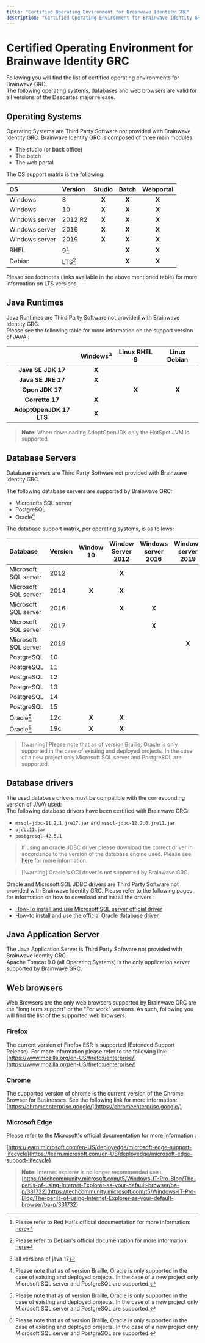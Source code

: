 ```yaml
---
title: "Certified Operating Environment for Brainwave Identity GRC"
description: "Certified Operating Environment for Brainwave Identity GRC"
---
```


# Certified Operating Environment for Brainwave Identity GRC

Following you will find the list of certified operating environments for Brainwave GRC.  
The following operating systems, databases and web browsers are valid for all versions of the Descartes major release.  

## Operating Systems  

Operating Systems are Third Party Software not provided with Brainwave Identity GRC.
Brainwave Identity GRC is composed of three main modules:

- The studio (or back office)
- The batch  
- The web portal  

The OS support matrix is the following:

| **OS**         | **Version**     | **Studio** | **Batch** | **Webportal** |
| :------------- | :-------------- | :--------: | :-------: | :-----------: |
| Windows        | 8               |   **X**    |   **X**   |     **X**     |
| Windows        | 10              |   **X**    |   **X**   |     **X**     |
| Windows server | 2012 R2         |   **X**    |   **X**   |     **X**     |
| Windows server | 2016            |   **X**    |   **X**   |     **X**     |
| Windows server | 2019            |   **X**    |   **X**   |     **X**     |
| RHEL           | 9[^rhel9]       |            |   **X**   |     **X**     |
| Debian         | LTS[^debianLTS] |            |   **X**   |     **X**     |

Please see footnotes (links available in the above mentioned table) for more information on LTS versions.  

## Java Runtimes  

Java Runtimes are Third Party Software not provided with Brainwave Identity GRC.  
Please see the following table for more information on the support version of JAVA :  

|                         | **Windows[^2]** |  **Linux  RHEL 9**  |  **Linux  Debian**  |
| :---------------------: | :-------------: | :-----------------: | :-----------------: |
|   **Java SE JDK 17**    |      **X**      |                     |                     |
|   **Java SE JRE 17**    |      **X**      |                     |                     |
|     **Open JDK 17**     |                 |        **X**        |        **X**        |
|     **Corretto 17**     |      **X**      |                     |                     |
| **AdoptOpenJDK 17 LTS** |      **X**      |                     |                     |

> **Note:** When downloading AdoptOpenJDK only the HotSpot JVM is supported  

## Database Servers

Database servers are Third Party Software not provided with Brainwave Identity GRC.  

The following database servers are supported by Brainwave GRC:  

- Microsofts SQL server
- PostgreSQL
- Oracle[^1]

The database support matrix, per operating systems, is as follows:  

| **Database**         | **Version** | **Window 10** | **Window Server 2012** | **Windows server 2016** | **Windows server 2019** |  **RHEL 9**  |  **Debian**  |
| :------------------- | :---------- | :-----------: | :--------------------: | :---------------------: | :---------------------: | :----------: | :----------: |
| Microsoft SQL server | 2012        |               |         **X**          |                         |                         |              |              |
| Microsoft SQL server | 2014        |     **X**     |         **X**          |                         |                         |              |              |
| Microsoft SQL server | 2016        |               |         **X**          |          **X**          |                         |              |              |
| Microsoft SQL server | 2017        |               |                        |          **X**          |                         |              |              |
| Microsoft SQL server | 2019        |               |                        |                         |          **X**          |              |              |
| PostgreSQL           | 10          |               |                        |                         |                         |    **X**     |    **X**     |
| PostgreSQL           | 11          |               |                        |                         |                         |    **X**     |    **X**     |
| PostgreSQL           | 12          |               |                        |                         |                         |    **X**     |    **X**     |
| PostgreSQL           | 13          |               |                        |                         |                         |    **X**     |    **X**     |
| PostgreSQL           | 14          |               |                        |                         |                         |    **X**     |    **X**     |
| PostgreSQL           | 15          |               |                        |                         |                         |    **X**     |    **X**     |
| Oracle[^1]           | 12c         |     **X**     |         **X**          |                         |                         |    **X**     |              |
| Oracle[^1]           | 19c         |     **X**     |         **X**          |                         |                         |    **X**     |              |

> [!warning] Please note that as of version Braille, Oracle is only supported in the case of existing and deployed projects. In the case of a new project only Microsoft SQL server and PostgreSQL are supported.

## Database drivers  

The used database drivers must be compatible with the corresponding version of JAVA used:  
The following database drivers have been certified with Brainwave GRC:  

- `mssql-jdbc-11.2.1.jre17.jar` and `mssql-jdbc-12.2.0.jre11.jar`
- `ojdbc11.jar`
- `postgresql-42.5.1`

> If using an oracle JDBC driver please download the correct driver in accordance to the version of the database engine used. Please see [here](https://www.oracle.com/fr/database/technologies/appdev/jdbc-downloads.html) for more information.  

> [!warning] Oracle's OCI driver is not supported by Brainwave GRC.  

Oracle and Microsoft SQL JDBC drivers are Third Party Software not provided with Brainwave Identity GRC.
Please refer to the following pages for information on how to download and install the drivers :

- [How-To install and use Microsoft SQL server official driver](../../how-to/database/sqlserver/install-sqlserver-driver.md)
- [How-to install and use the official Oracle database driver](../../how-to/database/oracle/install-orcl-driver.md)

## Java Application Server

The Java Application Server is Third Party Software not provided with Brainwave Identity GRC.  
Apache Tomcat 9.0 (all Operating Systems) is the only application server supported by Brainwave GRC.  

## Web browsers

Web Browsers are the only web browsers supported by Brainwave GRC are the "long term support" or the "For work" versions. As such, following you will find the list of the supported web browsers.  

### Firefox

The current version of Firefox ESR is supported (Extended Support Release). For more information please refer to the following link:  
[https://www.mozilla.org/en-US/firefox/enterprise/](https://www.mozilla.org/en-US/firefox/enterprise/)  

### Chrome

The supported version of chrome is the current version of the Chrome Browser for Businesses. See the following link for more information:  
[https://chromeenterprise.google/](https://chromeenterprise.google/)

### Microsoft Edge

Please refer to the Microsoft's official documentation for more information :

[https://learn.microsoft.com/en-US/deployedge/microsoft-edge-support-lifecycle](https://learn.microsoft.com/en-US/deployedge/microsoft-edge-support-lifecycle)

> **Note:** Internet explorer is no longer recommended see : [https://techcommunity.microsoft.com/t5/Windows-IT-Pro-Blog/The-perils-of-using-Internet-Explorer-as-your-default-browser/ba-p/331732](https://techcommunity.microsoft.com/t5/Windows-IT-Pro-Blog/The-perils-of-using-Internet-Explorer-as-your-default-browser/ba-p/331732)

[^1]: Please note that as of version Braille, Oracle is only supported in the case of existing and deployed projects. In the case of a new project only Microsoft SQL server and PostgreSQL are supported.

[^2]: all versions of java 17

[^debianLTS]: Please refer to Debian's official documentation for more information: [here](https://wiki.debian.org/LTS)

[^rhel9]: Please refer to Red Hat's official documentation for more information: [here](https://access.redhat.com/support/policy/updates/errata#Maintenance_Support_2_Phase)
